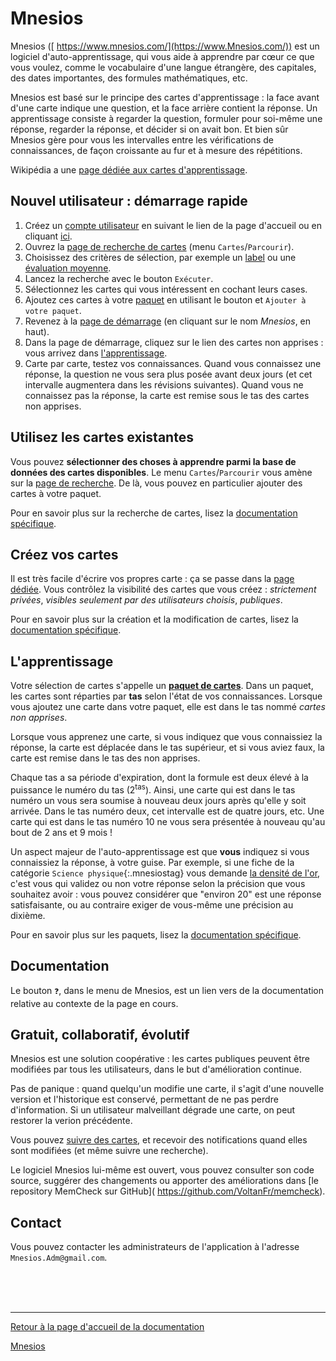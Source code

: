 # Mnesios

Mnesios ([<i class="far fa-head-side-brain"></i> https://www.mnesios.com/](https://www.Mnesios.com/)) est un logiciel d'auto-apprentissage, qui vous aide à apprendre par cœur ce que vous voulez, comme le vocabulaire d'une langue étrangère, des capitales, des dates importantes, des formules mathématiques, etc.

Mnesios est basé sur le principe des cartes d'apprentissage : la face avant d'une carte indique une question, et la face arrière contient la réponse. Un apprentissage consiste à regarder la question, formuler pour soi-même une réponse, regarder la réponse, et décider si on avait bon. Et bien sûr Mnesios gère pour vous les intervalles entre les vérifications de connaissances, de façon croissante au fur et à mesure des répétitions.

Wikipédia a une [<i class="far fa-external-link"></i> page dédiée aux cartes d'apprentissage](https://fr.wikipedia.org/wiki/Carte_m%C3%A9moire_(apprentissage)).

## Nouvel utilisateur : démarrage rapide

1. Créez un [compte utilisateur](/account) en suivant le lien de la page d'accueil ou en cliquant [<i class="far fa-head-side-brain"></i> ici](https://www.mnesios.com/Identity/Account/Register).
1. Ouvrez la [page de recherche de cartes](/search) (menu `Cartes`/`Parcourir`).
1. Choisissez des critères de sélection, par exemple un [label](/tags) ou une [évaluation moyenne](/rating).
1. Lancez la recherche avec le bouton `Exécuter`.
1. Sélectionnez les cartes qui vous intéressent en cochant leurs cases.
1. Ajoutez ces cartes à votre [paquet](/deck) en utilisant le bouton <i class="fas fa-inbox"></i> et `Ajouter à votre paquet`.
1. Revenez à la [<i class="far fa-head-side-brain"></i> page de démarrage](https://www.Mnesios.com/) (en cliquant sur le nom _Mnesios_, en haut).
1. Dans la page de démarrage, cliquez sur le lien des cartes non apprises : vous arrivez dans [l'apprentissage](/learn).
1. Carte par carte, testez vos connaissances. Quand vous connaissez une réponse, la question ne vous sera plus posée avant deux jours (et cet intervalle augmentera dans les révisions suivantes). Quand vous ne connaissez pas la réponse, la carte est remise sous le tas des cartes non apprises.

## Utilisez les cartes existantes

Vous pouvez **sélectionner des choses à apprendre parmi la base de données des cartes disponibles**. Le menu `Cartes`/`Parcourir` vous amène sur la [<i class="far fa-head-side-brain"></i> page de recherche](https://www.Mnesios.com/Search/Index). De là, vous pouvez en particulier ajouter des cartes à votre paquet.

Pour en savoir plus sur la recherche de cartes, lisez la [documentation spécifique](/search).

## Créez vos cartes

Il est très facile d'écrire vos propres carte : ça se passe dans la [<i class="far fa-head-side-brain"></i> page dédiée](https://www.mnesios.com/Authoring/Index). Vous contrôlez la visibilité des cartes que vous créez : _strictement privées_, _visibles seulement par des utilisateurs choisis_, _publiques_.

Pour en savoir plus sur la création et la modification de cartes, lisez la [documentation spécifique](/authoring).

## L'apprentissage

Votre sélection de cartes s'appelle un **[<i class="far fa-head-side-brain"></i> paquet de cartes](https://www.Mnesios.com/Decks/Index)**. Dans un paquet, les cartes sont réparties par **tas** selon l'état de vos connaissances.
Lorsque vous ajoutez une carte dans votre paquet, elle est dans le tas nommé _cartes non apprises_.

Lorsque vous apprenez une carte, si vous indiquez que vous connaissiez la réponse, la carte est déplacée dans le tas supérieur, et si vous aviez faux, la carte est remise dans le tas des non apprises.

Chaque tas a sa période d'expiration, dont la formule est deux élevé à la puissance le numéro du tas (2<sup>tas</sup>). Ainsi, une carte qui est dans le tas numéro un vous sera soumise à nouveau deux jours après qu'elle y soit arrivée. Dans le tas numéro deux, cet intervalle est de quatre jours, etc. Une carte qui est dans le tas numéro 10 ne vous sera présentée à nouveau qu'au bout de 2 ans et 9 mois !

Un aspect majeur de l'auto-apprentissage est que **vous** indiquez si vous connaissiez la réponse, à votre guise. Par exemple, si une fiche de la catégorie `Science physique`{:.mnesiostag} vous demande [la densité de l'or](https://www.Mnesios.com/Authoring?CardId=534b3214-5880-47a0-d8f0-08d7eba1e1a5), c'est vous qui validez ou non votre réponse selon la précision que vous souhaitez avoir : vous pouvez considérer que "environ 20" est une réponse satisfaisante, ou au contraire exiger de vous-même une précision au dixième.

Pour en savoir plus sur les paquets, lisez la [documentation spécifique](/deck).

## Documentation

Le bouton `❓`, dans le menu de Mnesios, est un lien vers de la documentation relative au contexte de la page en cours.

## Gratuit, collaboratif, évolutif

Mnesios est une solution coopérative : les cartes publiques peuvent être modifiées par tous les utilisateurs, dans le but d'amélioration continue.

Pas de panique : quand quelqu'un modifie une carte, il s'agit d'une nouvelle version et l'historique est conservé, permettant de ne pas perdre d'information. Si un utilisateur malveillant dégrade une carte, on peut restorer la verion précédente.

Vous pouvez [suivre des cartes](/following), et recevoir des notifications quand elles sont modifiées (et même suivre une recherche).

Le logiciel Mnesios lui-même est ouvert, vous pouvez consulter son code source, suggérer des changements ou apporter des améliorations dans [le repository MemCheck sur GitHub](<i class="far fa-external-link"></i> https://github.com/VoltanFr/memcheck).

## Contact

Vous pouvez contacter les administrateurs de l'application à l'adresse `Mnesios.Adm@gmail.com`.

<br/>
<br/>
<br/>

---

[Retour à la page d'accueil de la documentation](/)

[Mnesios](https://www.mnesios.com/)
